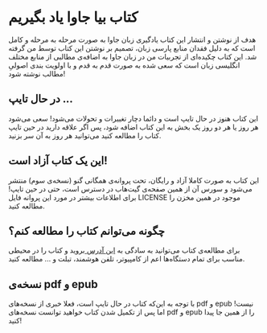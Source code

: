 # کتاب بیا جاوا یاد بگیریم
هدف از نوشتن و انتشار این کتاب یادگیری زبان جاوا به صورت مرحله به مرحله و کامل است که به دلیل فقدان منابع پارسی زبان، تصمیم بر نوشتن این کتاب توسط من گرفته شد.
این کتاب چکیده‌ای از تجربیات من در زبان جاوا به اضافه‌ی مطالبی از منابع مختلف انگلیسی زبان است که سعی شده به صورت قدم به قدم و با اولویت بندی اصولیِ مطالب نوشته شود!

## در حال تایپ ...
این کتاب هنوز در حال تایپ است و دائما دچار تغییرات و تحولات می‌شود! سعی می‌شود هر روز یا هر دو روز یک بخش به این کتاب اضافه شود، پس اگر علاقه دارید در حین تایپ کتاب را مطالعه کنید می‌توانید هر روز به آن سر بزنید.

## این یک کتاب آزاد است!
این کتاب به صورت کاملا آزاد و رایگان، تحت پروانه‌ی همگانی گنو (نسخه‌ی سوم) منتشر می‌شود و سورس آن از همین صفحه‌ی گیت‌هاب در دسترس است، حتی در حین تایپ! 
برای اطلاعات بیشتر در مورد این پروانه فایل LICENSE موجود در همین مخزن را مطالعه کنید.

## چگونه می‌توانم کتاب را مطالعه کنم؟
برای مطالعه‌ی کتاب می‌توانید به سادگی به [این آدرس ](https://mehranzolghadr666.github.io/Jbook)بروید و کتاب را در محیطی مناسب برای تمام دستگاه‌ها اعم از کامپیوتر، تلفن هوشمند، تبلت و ... مطالعه کنید.

## نسخه‌ی pdf و epub
با توجه به این‌که کتاب در حال تایپ است، فعلا خبری از نسخه‌های pdf و epub نیست! اما پس از تکمیل شدن کتاب خواهید توانست نسخه‌های pdf و epub را از همین جا پیدا کنید!